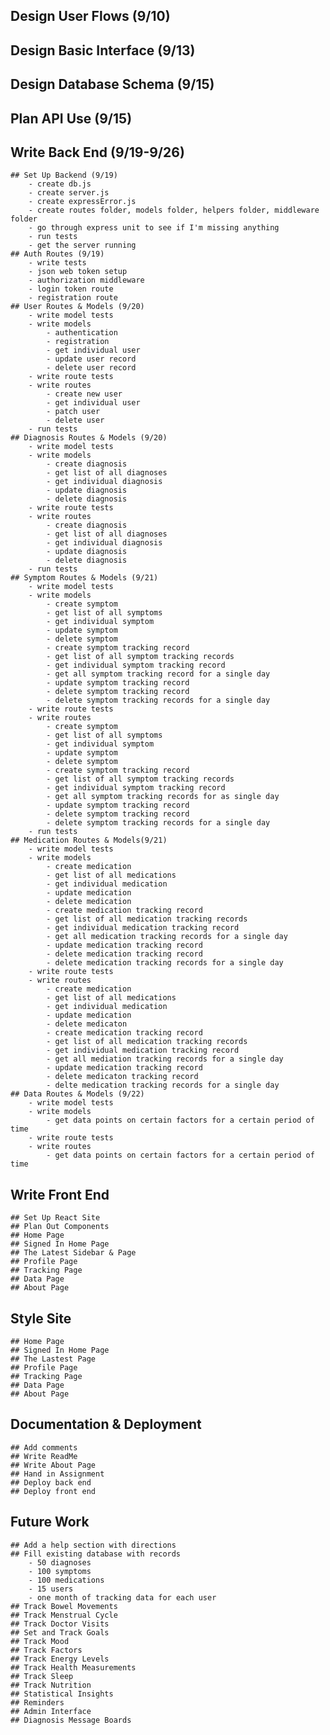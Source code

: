## Design User Flows (9/10)
## Design Basic Interface (9/13)
## Design Database Schema (9/15)
## Plan API Use (9/15)

## Write Back End (9/19-9/26)
    ## Set Up Backend (9/19)
        - create db.js
        - create server.js
        - create expressError.js
        - create routes folder, models folder, helpers folder, middleware folder
        - go through express unit to see if I'm missing anything
        - run tests
        - get the server running
    ## Auth Routes (9/19)
        - write tests
        - json web token setup 
        - authorization middleware
        - login token route
        - registration route
    ## User Routes & Models (9/20)
        - write model tests
        - write models
            - authentication
            - registration
            - get individual user
            - update user record
            - delete user record
        - write route tests
        - write routes
            - create new user
            - get individual user
            - patch user
            - delete user
        - run tests
    ## Diagnosis Routes & Models (9/20)
        - write model tests
        - write models
            - create diagnosis 
            - get list of all diagnoses
            - get individual diagnosis
            - update diagnosis
            - delete diagnosis
        - write route tests
        - write routes
            - create diagnosis
            - get list of all diagnoses
            - get individual diagnosis
            - update diagnosis
            - delete diagnosis
        - run tests
    ## Symptom Routes & Models (9/21)
        - write model tests
        - write models
            - create symptom
            - get list of all symptoms
            - get individual symptom
            - update symptom
            - delete symptom
            - create symptom tracking record
            - get list of all symptom tracking records
            - get individual symptom tracking record
            - get all symptom tracking record for a single day
            - update symptom tracking record
            - delete symptom tracking record
            - delete symptom tracking records for a single day
        - write route tests
        - write routes
            - create symptom 
            - get list of all symptoms
            - get individual symptom
            - update symptom
            - delete symptom
            - create symptom tracking record
            - get list of all symptom tracking records
            - get individual symptom tracking record
            - get all symptom tracking records for as single day
            - update symptom tracking record
            - delete symptom tracking record
            - delete symptom tracking records for a single day
        - run tests
    ## Medication Routes & Models(9/21)
        - write model tests
        - write models
            - create medication
            - get list of all medications
            - get individual medication
            - update medication
            - delete medication
            - create medication tracking record
            - get list of all medication tracking records
            - get individual medication tracking record
            - get all medication tracking records for a single day
            - update medication tracking record
            - delete medication tracking record
            - delete medication tracking records for a single day
        - write route tests
        - write routes
            - create medication
            - get list of all medications
            - get individual medication
            - update medication
            - delete medicaton
            - create medication tracking record
            - get list of all medication tracking records
            - get individual medication tracking record
            - get all mediation tracking records for a single day
            - update medication tracking record
            - delete medicaton tracking record
            - delte medication tracking records for a single day
    ## Data Routes & Models (9/22)
        - write model tests
        - write models
            - get data points on certain factors for a certain period of time
        - write route tests
        - write routes
            - get data points on certain factors for a certain period of time

## Write Front End
    ## Set Up React Site
    ## Plan Out Components
    ## Home Page
    ## Signed In Home Page
    ## The Latest Sidebar & Page
    ## Profile Page
    ## Tracking Page
    ## Data Page
    ## About Page

## Style Site
    ## Home Page
    ## Signed In Home Page
    ## The Lastest Page
    ## Profile Page
    ## Tracking Page
    ## Data Page
    ## About Page

## Documentation & Deployment
    ## Add comments
    ## Write ReadMe
    ## Write About Page
    ## Hand in Assignment
    ## Deploy back end
    ## Deploy front end

## Future Work 
    ## Add a help section with directions
    ## Fill existing database with records
        - 50 diagnoses
        - 100 symptoms
        - 100 medications
        - 15 users
        - one month of tracking data for each user
    ## Track Bowel Movements
    ## Track Menstrual Cycle
    ## Track Doctor Visits
    ## Set and Track Goals
    ## Track Mood
    ## Track Factors
    ## Track Energy Levels
    ## Track Health Measurements
    ## Track Sleep
    ## Track Nutrition
    ## Statistical Insights
    ## Reminders
    ## Admin Interface
    ## Diagnosis Message Boards